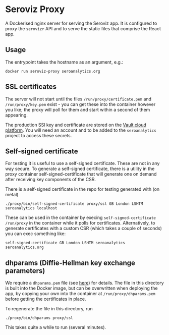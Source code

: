 # Seroviz Proxy

A Dockerised nginx server for serving the Seroviz app. 
It is configured to proxy the `serovizr` API and to serve the static files that 
comprise the React app.

## Usage

The entrypoint takes the hostname as an argument, e.g.:

```
docker run seroviz-proxy seroanalytics.org
```

## SSL certificates

The server will not start until the files `/run/proxy/certificate.pem` and `/run/proxy/key.pem` exist - 
you can get these into the container however you like; the proxy will poll for them and start within a second of them appearing.

The production SSl key and certificate are stored on the [Vault cloud platform](https://www.hashicorp.com/products/vault). You will
need an account and to be added to the `seroanalytics` project to access these secrets. 

## Self-signed certificate

For testing it is useful to use a self-signed certificate. These are not in any way secure.
To generate a self-signed certificate, there is a utility in the proxy container self-signed-certificate that will 
generate one on demand after receiving key components of the CSR.

There is a self-signed certificate in the repo for testing generated with (on metal)

```
./proxy/bin/self-signed-certificate proxy/ssl GB London LSHTM seroanalytics localhost
```

These can be used in the container by execing `self-signed-certificate /run/proxy` in the container while it polls for certificates. 
Alternatively, to generate certificates with a custom CSR (which takes a couple of seconds) you can exec something like:

```
self-signed-certificate GB London LSHTM seroanalytics seroanalytics.org
```

## dhparams (Diffie-Hellman key exchange parameters)

We require a `dhparams.pem` file (see [here](https://security.stackexchange.com/questions/94390/whats-the-purpose-of-dh-parameters)) for details. 
The file in this directory is built into the Docker image, but can be overwritten when deploying the app, by copying your own into the container at `/run/proxy/dhparams.pem` before
getting the certificates in place.

To regenerate the file in this directory, run

```
./proxy/bin/dhparams proxy/ssl
```

This takes quite a while to run (several minutes). 
